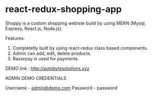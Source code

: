# react-redux-shopping-app

Shoppy is a custom shopping webiste build by using MERN (Mysql, Express, React.js, Node.js). 

Features:
1. Completetly built by using react-redux class based components.
2. Admin can add, edit, delete products.
3. Razorpay is used for payments.

DEMO link : http://autobytesolutions.xyz

ADMIN DEMO CREDENTIALS

Username - admin@demo.com
Password - password

